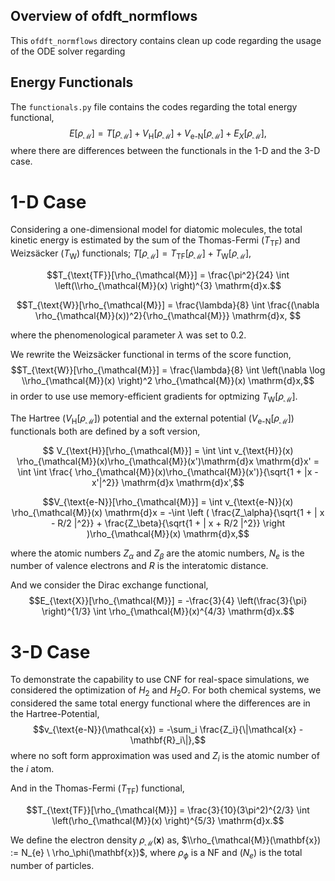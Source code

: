 ## Overview of ofdft_normflows 

This `ofdft_normflows` directory contains clean up code regarding the usage of the ODE solver regarding 

## Energy Functionals 

The `functionals.py` file contains the codes regarding the total energy functional,
    $$E[\rho_{\mathcal{M}}] = T[\rho_{\mathcal{M}}] + V_{\text{H}}[\rho_{\mathcal{M}}] +  V_{\text{e-N}}[\rho_{\mathcal{M}}]  + E_{X}[\rho_{\mathcal{M}}],$$
where there are differences between the functionals in the 1-D and the 3-D case. 

# 1-D Case
    
Considering a one-dimensional model for diatomic molecules, the total kinetic energy is estimated by the sum of the Thomas-Fermi ($T_{\text{TF}}$) and  Weizsäcker ($T_{\text{W}}$)  functionals; $T[\rho_{\mathcal{M}}] = T_{\text{TF}}[\rho_{\mathcal{M}}] + T_{\text{W}}[\rho_{\mathcal{M}}]$,

$$T_{\text{TF}}[\rho_{\mathcal{M}}] = \frac{\pi^2}{24} \int \left(\\rho_{\mathcal{M}}(x) \right)^{3} \mathrm{d}x.$$

$$T_{\text{W}}[\rho_{\mathcal{M}}] = \frac{\lambda}{8} \int \frac{(\nabla \rho_{\mathcal{M}}(x))^2}{\rho_{\mathcal{M}}} \mathrm{d}x, $$

where the phenomenological parameter $\lambda$ was set to 0.2. 

We rewrite the Weizsäcker functional in terms of the score function, 
    $$T_{\text{W}}[\rho_{\mathcal{M}}] = \frac{\lambda}{8} \int  \left(\nabla \log \\rho_{\mathcal{M}}(x) \right)^2  \rho_{\mathcal{M}}(x) \mathrm{d}x,$$
in order to use use memory-efficient gradients for optmizing $T_{\text{W}}[\rho_{\mathcal{M}}]$. 

The Hartree ($V_{\text{H}}[\rho_{\mathcal{M}}]$) potential and the external potential ($V_{\text{e-N}}[\rho_{\mathcal{M}}]$) functionals both are defined by a soft version,

   $$ V_{\text{H}}[\rho_{\mathcal{M}}] = \int \int v_{\text{H}}(x) \rho_{\mathcal{M}}(x)\rho_{\mathcal{M}}(x')\mathrm{d}x \mathrm{d}x' = \int \int \frac{ \rho_{\mathcal{M}}(x)\rho_{\mathcal{M}}(x')}{\sqrt{1 + |x - x'|^2}} \mathrm{d}x \mathrm{d}x',$$
   
   $$V_{\text{e-N}}[\rho_{\mathcal{M}}] = \int v_{\text{e-N}}(x) \rho_{\mathcal{M}}(x) \mathrm{d}x = -\int  \left  ( \frac{Z_\alpha}{\sqrt{1 + | x - R/2 |^2}} + \frac{Z_\beta}{\sqrt{1 + | x + R/2 |^2}} \right )\rho_{\mathcal{M}}(x) \mathrm{d}x,$$

where the atomic numbers $Z_\alpha$ and $Z_\beta$ are the atomic numbers, $N_e$ is the number of valence electrons and $R$ is the interatomic distance. 

And we consider the Dirac exchange functional, 
    $$E_{\text{X}}[\rho_{\mathcal{M}}] = -\frac{3}{4} \left(\frac{3}{\pi} \right)^{1/3} \int \rho_{\mathcal{M}}(x)^{4/3} \mathrm{d}x.$$

# 3-D Case 

To demonstrate the capability to use CNF for real-space simulations, we considered the optimization of $H_2$ and $H_{2}O$. For both chemical systems, we considered the same total energy functional where the differences are in the Hartree-Potential, $$v_{\text{e-N}}(\mathcal{x}) = -\sum_i \frac{Z_i}{\|\mathcal{x} - \mathbf{R}_i\|},$$ where no soft form approximation was used and $Z_i$ is the atomic number of the $i$ atom.

And in the Thomas-Fermi ($T_{\text{TF}}$) functional, 

$$T_{\text{TF}}[\rho_{\mathcal{M}}] = \frac{3}{10}(3\pi^2)^{2/3} \int \left(\rho_{\mathcal{M}}(x) \right)^{5/3} \mathrm{d}x.$$

We define the electron density $\rho_{\mathcal{M}}(\mathbf{x})$ as, $\\rho_{\mathcal{M}}(\mathbf{x}) := N_{e} \ \rho_\phi(\mathbf{x})$, where $\rho_{\phi}$ is a NF and $\left(N_{e}\right)$ is the total number of particles. 
